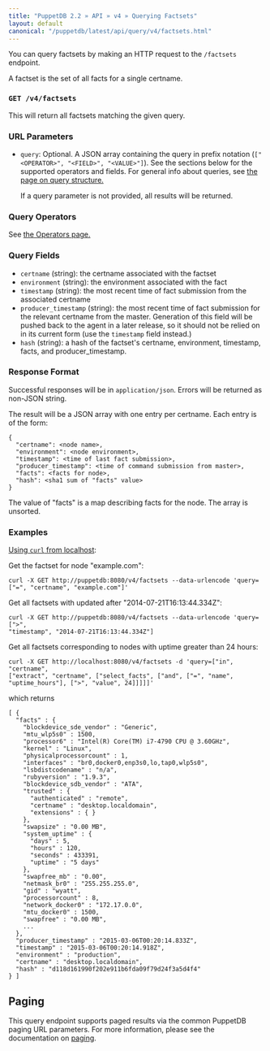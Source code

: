 ```yaml
---
title: "PuppetDB 2.2 » API » v4 » Querying Factsets"
layout: default
canonical: "/puppetdb/latest/api/query/v4/factsets.html"
---
```


[curl]: ../curl.html#using-curl-from-localhost-non-sslhttp
[paging]: ./paging.html
[query]: ./query.html

You can query factsets by making an HTTP request to the `/factsets` endpoint.

A factset is the set of all facts for a single certname.

### `GET /v4/factsets`

This will return all factsets matching the given query.

### URL Parameters

* `query`: Optional. A JSON array containing the query in prefix notation (`["<OPERATOR>", "<FIELD>", "<VALUE>"]`). See the sections below for the supported operators and fields. For general info about queries, see [the page on query structure.][query]

    If a query parameter is not provided, all results will be returned.

### Query Operators

See [the Operators page.](./operators.html)

### Query Fields

* `certname` (string): the certname associated with the factset
* `environment` (string): the environment associated with the fact
* `timestamp` (string): the most recent time of fact submission from the
   associated certname
* `producer_timestamp` (string): the most recent time of fact submission for
  the relevant certname from the master. Generation of this field will
  be pushed back to the agent in a later release, so it should not be relied on
  in its current form (use the `timestamp` field instead.)
* `hash` (string): a hash of the factset's certname, environment,
  timestamp, facts, and producer_timestamp.

### Response Format

Successful responses will be in `application/json`. Errors will be returned as
non-JSON string.

The result will be a JSON array with one entry per certname. Each entry is of
the form:

    {
      "certname": <node name>,
      "environment": <node environment>,
      "timestamp": <time of last fact submission>,
      "producer_timestamp": <time of command submission from master>,
      "facts": <facts for node>,
      "hash": <sha1 sum of "facts" value>
    }

The value of "facts" is a map describing facts for the node. The array is
unsorted.

### Examples

[Using `curl` from localhost][curl]:

Get the factset for node "example.com":

    curl -X GET http://puppetdb:8080/v4/factsets --data-urlencode 'query=["=", "certname", "example.com"]'

Get all factsets with updated after "2014-07-21T16:13:44.334Z":

    curl -X GET http://puppetdb:8080/v4/factsets --data-urlencode 'query=[">",
    "timestamp", "2014-07-21T16:13:44.334Z"]

Get all factsets corresponding to nodes with uptime greater than 24 hours:

    curl -X GET http://localhost:8080/v4/factsets -d 'query=["in", "certname",
    ["extract", "certname", ["select_facts", ["and", ["=", "name", "uptime_hours"], [">", "value", 24]]]]]'

which returns

    [ {
      "facts" : {
        "blockdevice_sde_vendor" : "Generic",
        "mtu_wlp5s0" : 1500,
        "processor6" : "Intel(R) Core(TM) i7-4790 CPU @ 3.60GHz",
        "kernel" : "Linux",
        "physicalprocessorcount" : 1,
        "interfaces" : "br0,docker0,enp3s0,lo,tap0,wlp5s0",
        "lsbdistcodename" : "n/a",
        "rubyversion" : "1.9.3",
        "blockdevice_sdb_vendor" : "ATA",
        "trusted" : {
          "authenticated" : "remote",
          "certname" : "desktop.localdomain",
          "extensions" : { }
        },
        "swapsize" : "0.00 MB",
        "system_uptime" : {
          "days" : 5,
          "hours" : 120,
          "seconds" : 433391,
          "uptime" : "5 days"
        },
        "swapfree_mb" : "0.00",
        "netmask_br0" : "255.255.255.0",
        "gid" : "wyatt",
        "processorcount" : 8,
        "network_docker0" : "172.17.0.0",
        "mtu_docker0" : 1500,
        "swapfree" : "0.00 MB",
        ...
      },
      "producer_timestamp" : "2015-03-06T00:20:14.833Z",
      "timestamp" : "2015-03-06T00:20:14.918Z",
      "environment" : "production",
      "certname" : "desktop.localdomain",
      "hash" : "d118d161990f202e911b6fda09f79d24f3a5d4f4"
    } ]

## Paging

This query endpoint supports paged results via the common PuppetDB paging
URL parameters. For more information, please see the documentation
on [paging][paging].
